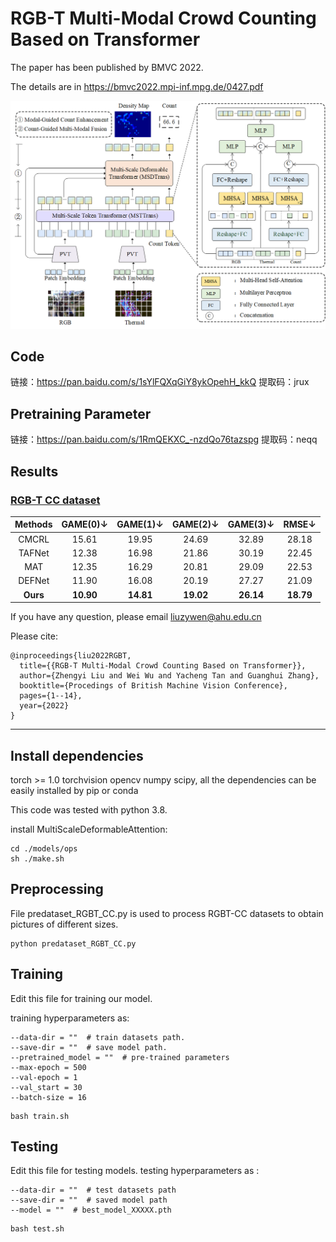 # RGB-T Multi-Modal Crowd Counting Based on Transformer

The paper has been published by BMVC 2022.

The details are in https://bmvc2022.mpi-inf.mpg.de/0427.pdf

![main](images/main.png)

## Code
链接：https://pan.baidu.com/s/1sYlFQXqGiY8ykOpehH_kkQ 
提取码：jrux 


## Pretraining Parameter
链接：https://pan.baidu.com/s/1RmQEKXC_-nzdQo76tazspg 
提取码：neqq 


## Results

### [RGB-T CC dataset](https://github.com/chen-judge/RGBTCrowdCounting)
|Methods|GAME(0)↓| GAME(1)↓ |GAME(2)↓ |GAME(3)↓ | RMSE↓|
| :---: | :---: | :---: | :---: | :---: | :---: | 
|CMCRL|15.61| 19.95| 24.69 |32.89| 28.18|
|TAFNet|12.38 |16.98| 21.86 |30.19| 22.45
|MAT|12.35| 16.29 |20.81 |29.09| 22.53|
|DEFNet|11.90 |16.08 |20.19 |27.27 |21.09|
|**Ours**|**10.90** |**14.81** |**19.02** |**26.14** |**18.79**|



If you have any question, please email  liuzywen@ahu.edu.cn

Please cite:
```
@inproceedings{liu2022RGBT, 
  title={{RGB-T Multi-Modal Crowd Counting Based on Transformer}},  
  author={Zhengyi Liu and Wei Wu and Yacheng Tan and Guanghui Zhang},  
  booktitle={Procedings of British Machine Vision Conference},  
  pages={1--14},  
  year={2022} 
}
```
****

## Install dependencies
torch >= 1.0 torchvision opencv numpy scipy, all the dependencies can be easily installed by pip or conda

This code was tested with python 3.8.

install MultiScaleDeformableAttention:
```
cd ./models/ops     
sh ./make.sh
```

## Preprocessing
File predataset_RGBT_CC.py is used to process RGBT-CC datasets to obtain pictures of different sizes.
```
python predataset_RGBT_CC.py
```

## Training
Edit this file for training our model.

training hyperparameters as:
```
--data-dir = ""  # train datasets path.
--save-dir = ""  # save model path.
--pretrained_model = ""  # pre-trained parameters
--max-epoch = 500
--val-epoch = 1
--val_start = 30
--batch-size = 16

```

```
bash train.sh
```

## Testing
Edit this file for testing models.
testing hyperparameters as :
```
--data-dir = ""  # test datasets path
--save-dir = ""  # saved model path
--model = ""  # best_model_XXXXX.pth
```

```
bash test.sh
```


